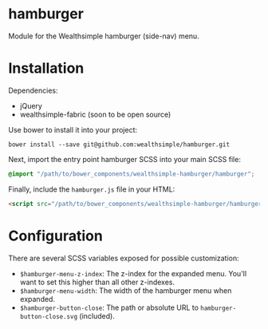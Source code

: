 # hamburger
Module for the Wealthsimple hamburger (side-nav) menu.

# Installation

Dependencies:

- jQuery
- wealthsimple-fabric (soon to be open source)

Use bower to install it into your project:

    bower install --save git@github.com:wealthsimple/hamburger.git
    
Next, import the entry point hamburger SCSS  into your main SCSS file:

```scss
@import "/path/to/bower_components/wealthsimple-hamburger/hamburger";
```

Finally, include the `hamburger.js` file in your HTML:

```html
<script src="/path/to/bower_components/wealthsimple-hamburger/hamburger.js"></script>
```

# Configuration

There are several SCSS variables exposed for possible customization:

- `$hamburger-menu-z-index`: The z-index for the expanded menu. You'll want to set this higher than all other z-indexes.
- `$hamburger-menu-width`: The width of the hamburger menu when expanded.
- `$hamburger-button-close`: The path or absolute URL to `hamburger-button-close.svg` (included).
